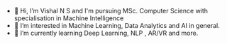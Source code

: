 - 👋 Hi, I’m Vishal N S and I'm pursuing MSc. Computer Science with specialisation in Machine Intelligence
- 👀 I’m interested in Machine Learning, Data Analytics and AI in general.
- 🌱 I’m currently learning Deep Learning, NLP , AR/VR and more.
<!---
vishalns17/vishalns17 is a ✨ special ✨ repository because its `README.md` (this file) appears on your GitHub profile.
You can click the Preview link to take a look at your changes.
--->
